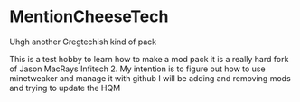 # MentionCheeseTech
Uhgh another Gregtechish kind of pack

This is a test hobby to learn how to make a mod pack it is a really hard fork of Jason MacRays Infitech 2.
My intention is to figure out how to use minetweaker and manage it with github  I will be adding and removing mods and trying to update the HQM

